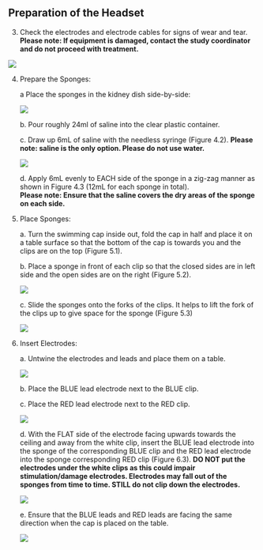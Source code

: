 ## Preparation of the Headset

3. Check the electrodes and electrode cables for signs of wear and
  tear.  **Please note: If equipment is damaged, contact the study
  coordinator and do not proceed with treatment.**

![](media/image16a.png)

4. Prepare the Sponges:

    a Place the sponges in the kidney dish side-by-side:

    ![](media/image17.png) 
	 
    b. Pour roughly 24ml of saline into the clear plastic container.

    c. Draw up 6mL of saline with the needless syringe (Figure
  4.2). **Please note: saline is the only option. Please do not use
  water.**
  
    ![](media/image18a.png)
  
    d. Apply 6mL evenly to EACH side of the sponge in a zig-zag manner as
    shown in Figure 4.3 (12mL for each sponge in total).  
    **Please note:
    Ensure that the saline covers the dry areas of the sponge on each
    side.**

5. Place Sponges:

    a. Turn the swimming cap inside out, fold the cap in half and place it
  on a table surface so that the bottom of the cap is towards you and
  the clips are on the top (Figure 5.1).

    b. Place a sponge in front of each clip so that the closed sides are in
  left side and the open sides are on the right (Figure 5.2).

    ![](media/image22a.png)

    c. Slide the sponges onto the forks of the clips. It helps to lift the
  fork of the clips up to give space for the sponge (Figure 5.3)

    ![](media/image25a.png) 

6. Insert Electrodes:

    a. Untwine the electrodes and leads and place them on a table.

    ![](media/image29.png) 

    b. Place the BLUE lead electrode next to the BLUE clip.

    c. Place the RED lead electrode next to the RED clip.

    ![](media/image30a.png) 

    d. With the FLAT side of the electrode facing upwards towards the
  ceiling and away from the white clip, insert the BLUE lead electrode
  into the sponge of the corresponding BLUE clip and the RED lead
  electrode into the sponge corresponding RED clip (Figure 6.3).  **DO
  NOT put the electrodes under the white clips as this could impair
  stimulation/damage electrodes. Electrodes may fall out of the
  sponges from time to time. STILL do not clip down the electrodes.**

    ![](media/image34a.png)

    e. Ensure that the BLUE leads and RED leads are facing the same direction
      when the cap is placed on the table.

    ![](media/image36.jpeg) 

